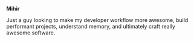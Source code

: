 **Mihir**

Just a guy looking to make my developer workflow more awesome, build performant projects, understand memory, and ultimately craft really awesome software.

<!---
mihirmishra015/mihirmishra015 is a ✨ special ✨ repository because its `README.md` (this file) appears on your GitHub profile.
You can click the Preview link to take a look at your changes.
--->

